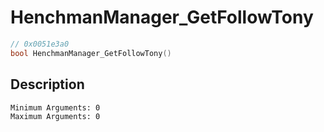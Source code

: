 # HenchmanManager_GetFollowTony
```c
// 0x0051e3a0
bool HenchmanManager_GetFollowTony()
```
## Description
```
Minimum Arguments: 0
Maximum Arguments: 0
```
